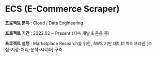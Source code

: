 # ECS (E-Commerce Scraper)

**프로젝트 분야** : Cloud / Data Engineering

**프로젝트 기간** : 2022.02 ~ Present (지속 개발 & 운용 중)

**프로젝트 설명** : Marketplace Research를 위한, AWS 기반 데이터 파이프라인 [수집-저장-처리-분석-시각화] 구축
